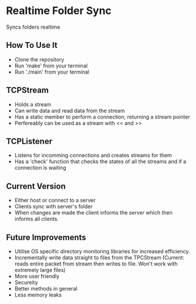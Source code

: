 # Realtime Folder Sync
Syncs folders realtime

## How To Use It
- Clone the repository
- Run 'make' from your terminal
- Run './main' from your terminal

## TCPStream
- Holds a stream
- Can write data and read data from the stream
- Has a static member to perform a connection, returning a stream pointer
- Perfereably can be used as a stream with << and >>

## TCPListener
- Listens for incomming connections and creates streams for them
- Has a 'check' function that checks the states of all the streams and if a connection is waiting

## Current Version
- Either host or connect to a server
- Clients sync with server's folder
- When changes are made the client informs the server which then informs all clients.

## Future Improvements
- Utilise OS specific directory monitoring libraries for increased efficiency.
- Incrementally write data straight to files from the TPCStream (Current: reads entire packet from stream then writes to file. Won't work with extremely large files)
- More user friendly
- Secureity
- Better methods in general
- Less memory leaks

